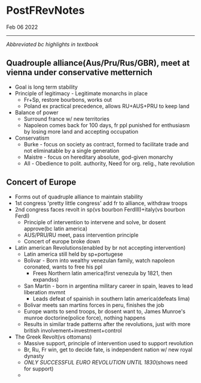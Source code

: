 # PostFRevNotes
Feb 06 2022
***
*Abbreviated bc highlights in textbook*
## Quadrouple alliance(Aus/Pru/Rus/GBR), meet at vienna under conservative metternich 
 - Goal is long term stability
 - Principle of legitimacy - Legitimate monarchs in place
     - Fr+Sp, restore bourbons, works out
     - Poland ex practical precedence, allows RU+AUS+PRU to keep land 
 - Balance of power 
     - Surround france w/ new territories
     - Napoleon comes back for 100 days, fr ppl punished for enthusiasm by losing more land and accepting occupation
 - Conservatism 
     - Burke - focus on society as contract, formed to facilitate trade and not eliminatable by a single generation
     - Maistre - focus on hereditary absolute, god-given monarchy 
     - All - Obedience to polit. authority, Need for org. relig., hate revolution

## Concert of Europe 
 - Forms out of quadruple alliance to maintain stability
 - 1st congress 'pretty little congress' add fr to alliance, withdraw troops
 - 2nd congress faces revolt in sp(vs bourbon FerdIII)+italy(vs bourbon FerdI)
   - Principle of intervention to intervene and solve, br dosent approve(bc latin america)
   - AUS/PRU/RU meet, pass intervention principle
   - Concert of europe broke down 
 - Latin american Revolutions(enabled by br not accepting intervention)
   - Latin america still held by sp+portugese
   - Bolivar - Born into wealthy venezulan family, watch napoleon coronated, wants to free his ppl
     - Frees Northern latin america(first venezula by 1821, then expandss)
   - San Martin - born in argentina military career in spain, leaves to lead liberation mvmnt 
     - Leads defeat of spainish in southern latin america(defeats lima) 
   - Bolivar meets san martins forces in peru, finishes the job 
   - Europe wants to send troops, br dosent want to, James Munroe's munroe doctorine(police force), nothing happens
   - Results in similar trade patterns after the revolutions, just with more british involvement+investment+control 
 - The Greek Revolt(vs ottomans)
   - Massive support, principle of intervention used to support revolution 
   - Br, Ru, Fr win, get to decide fate, is independent nation w/ new royal dynasty 
   - *ONLY SUCCESSFUL EURO REVOLUTION UNTIL 1830*(shows need for support)
   - 